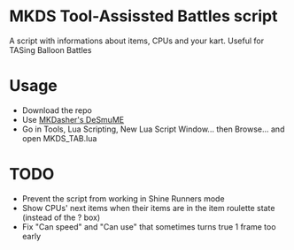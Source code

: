 # MKDS Tool-Assissted Battles script
A script with informations about items, CPUs and your kart. Useful for TASing Balloon Battles

# Usage
- Download the repo
- Use [MKDasher's DeSmuME](https://github.com/mkdasher/desmume-widescreen)
- Go in Tools, Lua Scripting, New Lua Script Window... then Browse... and open MKDS_TAB.lua

# TODO
- Prevent the script from working in Shine Runners mode
- Show CPUs' next items when their items are in the item roulette state (instead of the ? box)
- Fix "Can speed" and "Can use" that sometimes turns true 1 frame too early
